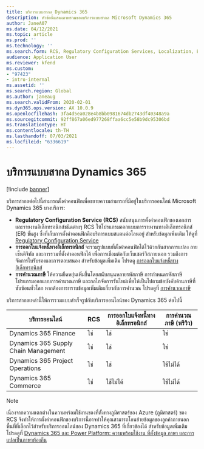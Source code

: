 ```yaml
---
title: บริการแบบสากล Dynamics 365
description: หัวข้อนี้แสดงภาพรวมของบริการแบบสากล Microsoft Dynamics 365
author: JaneA07
ms.date: 04/12/2021
ms.topic: article
ms.prod: ''
ms.technology: ''
ms.search.form: RCS, Regulatory Configuration Services, Localization, Electronic invoicing, Tax calculation
audience: Application User
ms.reviewer: kfend
ms.custom:
- "97423"
- intro-internal
ms.assetid: ''
ms.search.region: Global
ms.author: janeaug
ms.search.validFrom: 2020-02-01
ms.dyn365.ops.version: AX 10.0.9
ms.openlocfilehash: 3fa4d5ea028e4b8bb0981674db2743df40348a9a
ms.sourcegitcommit: 92ff867a06ed977268ffaa6cc5e58b9dc95306bd
ms.translationtype: HT
ms.contentlocale: th-TH
ms.lasthandoff: 07/03/2021
ms.locfileid: "6336619"
---
```

# <a name="dynamics-365-globalization-services"></a>บริการแบบสากล Dynamics 365

[!include [banner](../includes/banner.md)]

บริการสากลต่อไปนี้สามารถตั้งค่าคอนฟิกเพื่อขยายความสามารถที่มีอยู่ในบริการออนไลน์ Microsoft Dynamics 365 บางบริการ:

- **Regulatory Configuration Service (RCS)** สนับสนุนการตั้งค่าคอนฟิกของเอกสารและรายงานอิเล็กทรอนิกส์ชนิดต่างๆ RCS ให้โปรแกรมออกแบบการรายงานทางอิเล็กทรอนิกส์ (ER) ขั้นสูง ซึ่งที่เก็บการตั้งค่าคอนฟิกคือบริการแบบสแตนด์อโลนอยู่ สำหรับข้อมูลเพิ่มเติม ให้ดูที่ [Regulatory Configuration Service](rcs-overview.md)
- **การออกใบแจ้งหนี้ทางอิเล็กทรอนิกส์** จะรวมรูปแบบที่ตั้งค่าคอนฟิกได้ไว้ด้วยกันสากการแปลง ลายเซ็นดิจิทัล และการรวมที่ตั้งค่าคอนฟิกได้ เพื่อการเชื่อมต่อกับเว็บเซอร์วิสภายนอก รวมถึงการจัดการใบรับรองและการตอบสนอง สำหรับข้อมูลเพิ่มเติม โปรดดู [การออกใบแจ้งหนี้ทางอิเล็กทรอนิกส์](e-invoicing-service-overview.md)
- **การคํานวณภาษี** ให้ความยืดหยุ่นเพิ่มขึ้นโดยสนับสนุนหลายรหัสภาษี การกําหนดรหัสภาษี โปรแกรมออกแบบการคํานวณภาษี และกลไกจัดการรันไทม์เพื่อให้เป็นไปตามข้อบังคับด้านภาษีที่ซับซ้อนทั่วโลก หากต้องการทราบข้อมูลเพิ่มเติมเกี่ยวกับการคำนวณ โปรดดูที่ [การคํานวณภาษี](global-tax-calcuation-service-overview.md)

บริการสากลเหล่านี้ให้การรวมแบบสำเร็จรูปกับบริการออนไลน์ของ Dynamics 365 ต่อไปนี้

| บริการออนไลน์ | RCS | การออกใบแจ้งหนี้ทางอิเล็กทรอนิกส์ | การคำนวณภาษี (พรีวิว) |
|----------------|-----|----------------------|---------------------------|
| Dynamics 365 Finance | ใช่ | ใช่ | ใช่ | 
| Dynamics 365 Supply Chain Management | ใช่ | ใช่ | ใช่ | 
| Dynamics 365 Project Operations | ใช่ | ใช่ | ใช้ไม่ได้ | 
| Dynamics 365 Commerce | ใช่ | ใช้ไม่ได้ | ใช้ไม่ได้ | 

> [!NOTE]
> เนื่องจากความแตกต่างในความพร้อมใช้งานของที่ตั้งทางภูมิศาสตร์ของ Azure (ภูมิศาสตร์) ของ RCS จึงทําให้การตั้งค่าคอนฟิกของบริการนี้อาจทําให้คุณสามารถโอนย้ายข้อมูลของลูกค้าภายนอกพื้นที่ที่เลือกไว้สำหรับบริการออนไลน์ของ Dynamics 365 ที่เกี่ยวข้องได้ สำหรับข้อมูลเพิ่มเติม โปรดดูที่ [Dynamics 365 และ Power Platform: ความพร้อมใช้งาน ที่ตั้งข้อมูล ภาษา และการแปลเป็นภาษาท้องถิ่น](https://aka.ms/rcs/D365Productavailabilityguide)